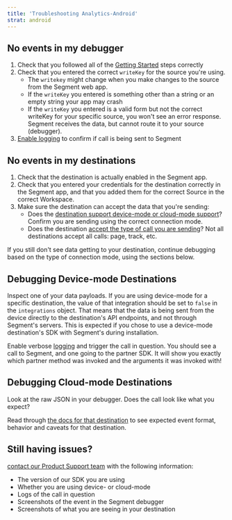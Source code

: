 ```yaml
---
title: 'Troubleshooting Analytics-Android'
strat: android
---
```


## No events in my debugger

1. Check that you followed all of the [Getting Started](/docs/connections/sources/catalog/libraries/mobile/android/#getting-started) steps correctly
2. Check that you entered the correct `writeKey` for the source you're using.
    - The `writekey` might change when you make changes to the source from the Segment web app.
    - If the `writeKey` you entered is something other than a string or an empty string your app may crash
    - If the `writeKey` you entered is a valid form but not the correct writeKey for your specific source, you won't see an error response. Segment receives the data, but cannot route it to your source (debugger).
3. [Enable logging](/docs/connections/sources/catalog/libraries/mobile/android/#adding-debug-logging) to confirm if call is being sent to Segment


## No events in my destinations

1. Check that the destination is actually enabled in the Segment app.
2. Check that you entered your credentials for the destination correctly in the Segment app, and that you added them for the correct Source in the correct Workspace.
3. Make sure the destination can accept the data that you're sending:
   - Does the [destination support device-mode or cloud-mode support](/docs/connections/destinations/cmodes-compare/)? Confirm you are sending using the correct connection mode.
   - Does the destination [accept the type of call you are sending](/docs/connections/destinations/methods-compare/)? Not all destinations accept all calls: page, track, etc.


If you still don't see data getting to your destination, continue debugging based on the type of connection mode, using the sections below.


## Debugging Device-mode Destinations

Inspect one of your data payloads. If you are using device-mode for a specific destination, the value of that integration should be set to `false` in the `integrations` object. That means that the data is being sent from the device directly to the destination's API endpoints, and not through Segment's servers. This is expected if you chose to use a device-mode destination's SDK with Segment's during installation.

Enable verbose [logging](/docs/connections/sources/catalog/libraries/mobile/android/#adding-debug-logging) and trigger the call in question. You should see a call to Segment, and one going to the partner SDK.  It will show you exactly which partner method was invoked and the arguments it was invoked with!

## Debugging Cloud-mode Destinations

Look at the raw JSON in your debugger.  Does the call look like what you expect?

Read through [the docs for that destination](/docs/connections/destinations/catalog/) to see expected event format, behavior and caveats for that destination.

## Still having issues?

[contact our Product Support team](https://segment.com/help/contact/) with the following information:

- The version of our SDK you are using
- Whether you are using device- or cloud-mode
- Logs of the call in question
- Screenshots of the event in the Segment debugger
- Screenshots of what you are seeing in your destination
